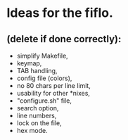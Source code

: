 # Ideas for the fiflo.
## (delete if done correctly):
- simplify Makefile,
- keymap,
- TAB handling,
- config file (colors),
- no 80 chars per line limit,
- usability for other *nixes,
- "configure.sh" file,
- search option,
- line numbers,
- lock on the file,
- hex mode.
